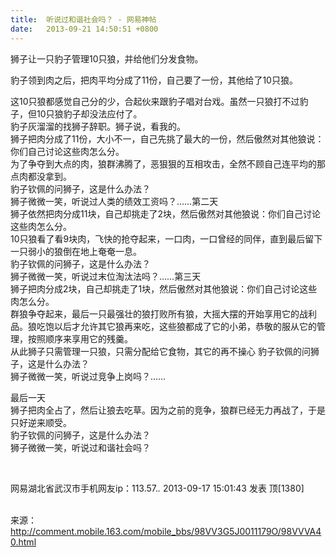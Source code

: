 ```yaml
---
title:  听说过和谐社会吗？ - 网易神帖
date:   2013-09-21 14:50:51 +0800
---
```


狮子让一只豹子管理10只狼，并给他们分发食物。

豹子领到肉之后，把肉平均分成了11份，自己要了一份，其他给了10只狼。

这10只狼都感觉自己分的少，合起伙来跟豹子唱对台戏。虽然一只狼打不过豹子，但10只狼豹子却没法应付了。<br />豹子灰溜溜的找狮子辞职。狮子说，看我的。<br />狮子把肉分成了11份，大小不一，自己先挑了最大的一份，然后傲然对其他狼说：你们自己讨论这些肉怎么分。<br />为了争夺到大点的肉，狼群沸腾了，恶狠狠的互相攻击，全然不顾自己连平均的那点肉都没拿到。<br />豹子钦佩的问狮子，这是什么办法？<br />狮子微微一笑，听说过人类的绩效工资吗？……第二天<br />狮子依然把肉分成11块，自己却挑走了2块，然后傲然对其他狼说：你们自己讨论这些肉怎么分。<br />10只狼看了看9块肉，飞快的抢夺起来，一口肉，一口曾经的同伴，直到最后留下一只弱小的狼倒在地上奄奄一息。<br />豹子钦佩的问狮子，这是什么办法？<br />狮子微微一笑，听说过末位淘汰法吗？……第三天<br />狮子把肉分成2块，自己却挑走了1块，然后傲然对其他狼说：你们自己讨论这些肉怎么分。<br />群狼争夺起来，最后一只最强壮的狼打败所有狼，大摇大摆的开始享用它的战利品。狼吃饱以后才允许其它狼再来吃，这些狼都成了它的小弟，恭敬的服从它的管理，按照顺序来享用它的残羹。<br />从此狮子只需管理一只狼，只需分配给它食物，其它的再不操心 豹子钦佩的问狮子，这是什么办法？<br />狮子微微一笑，听说过竞争上岗吗？……

最后一天<br />狮子把肉全占了，然后让狼去吃草。因为之前的竞争，狼群已经无力再战了，于是只好逆来顺受。<br />豹子钦佩的问狮子，这是什么办法？<br />狮子微微一笑，听说过和谐社会吗？

&nbsp;

网易湖北省武汉市手机网友ip：113.57.<em>.</em> 2013-09-17 15:01:43 发表 顶[1380]<br />&nbsp;

来源：<a class="md_compiled" href="http://comment.mobile.163.com/mobile_bbs/98VV3G5J0011179O/98VVVA40.html">http://comment.mobile.163.com/mobile_bbs/98VV3G5J0011179O/98VVVA40.html</a><br />&nbsp;

<!--85-->

